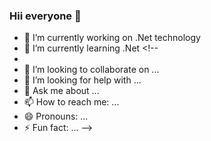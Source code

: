 ### Hii everyone 👋



- 🔭 I’m currently working on .Net technology
- 🌱 I’m currently learning .Net <!--
- 
- 👯 I’m looking to collaborate on ...
- 🤔 I’m looking for help with ...
- 💬 Ask me about ...
- 📫 How to reach me: ...
- 😄 Pronouns: ...
- ⚡ Fun fact: ...
-->
